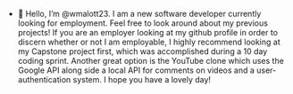 - 👋 Hello, I’m @wmalott23. I am a new software developer currently looking for employment. Feel free to look around about my previous projects! If you are an employer looking at my github profile in order to discern whether or not I am employable, I highly recommend looking at my Capstone project first, which was accomplished during a 10 day coding sprint. Another great option is the YouTube clone which uses the Google API along side a local API for comments on videos and a user-authentication system. I hope you have a lovely day!

<!---
wmalott23/wmalott23 is a ✨ special ✨ repository because its `README.md` (this file) appears on your GitHub profile.
You can click the Preview link to take a look at your changes.
--->
